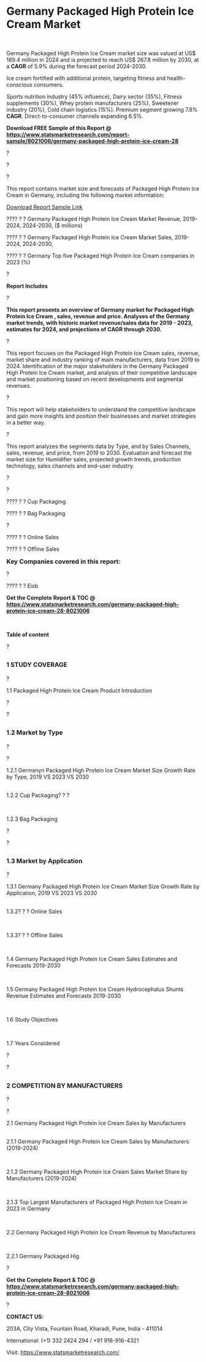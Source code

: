 <h1>Germany Packaged High Protein Ice Cream Market</h1><br/><p>Germany Packaged High Protein Ice Cream market size was valued at US$ 189.4 million in 2024 and is projected to reach US$ 267.8 million by 2030, at a <strong>CAGR</strong> of 5.9% during the forecast period 2024-2030.</p>
 
 
 
 <p>Ice cream fortified with additional protein, targeting fitness and health-conscious consumers.</p>
 
 
 
 <p>Sports nutrition industry (45% influence), Dairy sector (35%), Fitness supplements (30%), Whey protein manufacturers (25%), Sweetener industry (20%), Cold chain logistics (15%). Premium segment growing 7.8% <strong>CAGR</strong>. Direct-to-consumer channels expanding 6.5%.</p>
 
 
 
 <div><b>Download FREE Sample of this Report @ <a href="https://www.statsmarketresearch.com/download-free-sample/8021006/germany-packaged-high-protein-ice-cream-28">https://www.statsmarketresearch.com/report-sample/8021006/germany-packaged-high-protein-ice-cream-28</a></b></div>
 
 
 
 <p>? </p>
 
 
 
 <p>? </p>
 
 
 
 <p>? </p>
 
 
 
 <p>This report contains market size and forecasts of Packaged High Protein Ice Cream in Germany, including the following market information:</p>
 
 
 
 <p><a href="https://www.statsmarketresearch.com/download-free-sample/8021006/germany-packaged-high-protein-ice-cream-28">Download Report Sample Link</a></p>
 
 
 
 <p>???? ? ? Germany Packaged High Protein Ice Cream Market Revenue, 2019-2024, 2024-2030, ($ millions)</p>
 
 
 
 <p>???? ? ? Germany Packaged High Protein Ice Cream Market Sales, 2019-2024, 2024-2030,</p>
 
 
 
 <p>???? ? ? Germany Top five Packaged High Protein Ice Cream companies in 2023 (%)</p>
 
 
 
 <p>? </p>
 
 
 
 <p><strong>Report Includes</strong></p>
 
 
 
 <p>? </p>
 
 
 
 <p><strong>This report presents an overview of Germany market for Packaged High Protein Ice Cream , sales, revenue and price. Analyses of the Germany market trends, with historic market revenue/sales data for 2019 - 2023, estimates for 2024, and projections of <strong>CAGR</strong> through 2030.</strong></p>
 
 
 
 <p>? </p>
 
 
 
 <p>This report focuses on the Packaged High Protein Ice Cream sales, revenue, market share and industry ranking of main manufacturers, data from 2019 to 2024. Identification of the major stakeholders in the Germany Packaged High Protein Ice Cream market, and analysis of their competitive landscape and market positioning based on recent developments and segmental revenues.</p>
 
 
 
 <p>? </p>
 
 
 
 <p>This report will help stakeholders to understand the competitive landscape and gain more insights and position their businesses and market strategies in a better way.</p>
 
 
 
 <p>? </p>
 
 
 
 <p>This report analyzes the segments data by Type, and by Sales Channels, sales, revenue, and price, from 2019 to 2030. Evaluation and forecast the market size for Humidifier sales, projected growth trends, production technology, sales channels and end-user industry.</p>
 
 
 
 <p>? </p>
 
 
 
 <p>? </p>
 
 
 
 <p>???? ? ? Cup Packaging</p>
 
 
 
 <p>???? ? ? Bag Packaging</p>
 
 
 
 <p>? </p>
 
 
 
 <p>???? ? ? Online Sales</p>
 
 
 
 <p>???? ? ? Offline Sales</p>
 
 
 
 <p><span style="font-size:16px"><strong>Key Companies covered in this report:</strong></span></p>
 
 
 
 <p>? </p>
 
 
 
 <p>???? ? ? Eisb</p>
 
 
 
 <div><b>Get the Complete Report & TOC @ <a href="https://www.statsmarketresearch.com/germany-packaged-high-protein-ice-cream-28-8021006">https://www.statsmarketresearch.com/germany-packaged-high-protein-ice-cream-28-8021006</a></b></div>
 
 
 
 <p><br />
 
 <b>Table of content</b></p>
 
 
 
 <p>? </p>
 
 
 
 <h2><span style="font-size:16px"><strong>1 STUDY COVERAGE</strong></span></h2>
 
 
 
 <p>? </p>
 
 
 
 <p>1.1 Packaged High Protein Ice Cream Product Introduction</p>
 
 
 
 <p>? </p>
 
 
 
 <p>? </p>
 
 
 
 <h2><span style="font-size:16px"><strong>1.2 Market by Type</strong></span></h2>
 
 
 
 <p>? </p>
 
 
 
 <p>? </p>
 
 
 
 <p>1.2.1 Germanyn Packaged High Protein Ice Cream Market Size Growth Rate by Type, 2019 VS 2023 VS 2030<br />
 
 <br />
 
 1.2.2 Cup Packaging? ? ? <br />
 
 <br />
 
 1.2.3 Bag Packaging<br />
 
 ? </p>
 
 
 
 <p>? </p>
 
 
 
 <h2><span style="font-size:16px"><strong>1.3 Market by Application</strong></span></h2>
 
 
 
 <p>? </p>
 
 
 
 <p>1.3.1 Germany Packaged High Protein Ice Cream Market Size Growth Rate by Application, 2019 VS 2023 VS 2030<br />
 
 <br />
 
 1.3.2? ? ? Online Sales<br />
 
 <br />
 
 1.3.3? ? ? Offline Sales<br />
 
 <br />
 
 1.4 Germany Packaged High Protein Ice Cream Sales Estimates and Forecasts 2019-2030<br />
 
 <br />
 
 1.5 Germany Packaged High Protein Ice Cream Hydrocephalus Shunts Revenue Estimates and Forecasts 2019-2030<br />
 
 <br />
 
 1.6 Study Objectives<br />
 
 <br />
 
 1.7 Years Considered</p>
 
 
 
 <p>? </p>
 
 
 
 <p>? </p>
 
 
 
 <h2><span style="font-size:16px"><strong>2 COMPETITION BY MANUFACTURERS</strong></span></h2>
 
 
 
 <p>? </p>
 
 
 
 <p>? </p>
 
 
 
 <p>2.1 Germany Packaged High Protein Ice Cream Sales by Manufacturers<br />
 
 <br />
 
 2.1.1 Germany Packaged High Protein Ice Cream Sales by Manufacturers (2019-2024)<br />
 
 <br />
 
 2.1.2 Germany Packaged High Protein Ice Cream Sales Market Share by Manufacturers (2019-2024)<br />
 
 <br />
 
 2.1.3 Top Largest Manufacturers of Packaged High Protein Ice Cream in 2023 in Germany<br />
 
 <br />
 
 2.2 Germany Packaged High Protein Ice Cream Revenue by Manufacturers<br />
 
 <br />
 
 2.2.1 Germany Packaged Hig</p>
 
 
 
 <p>? </p>
 
 
 
 <div><b>Get the Complete Report & TOC @ <a href="https://www.statsmarketresearch.com/germany-packaged-high-protein-ice-cream-28-8021006">https://www.statsmarketresearch.com/germany-packaged-high-protein-ice-cream-28-8021006</a></b></div>
 
 
 
 <p>? </p>
 
 
 
 <p><b>CONTACT US:</b><br />
 
 203A, City Vista, Fountain Road, Kharadi, Pune, India - 411014<br />
 
 International: (+1) 332 2424 294 / +91 916-916-4321<br />
 
 Visit: <a href="https://www.statsmarketresearch.com/">https://www.statsmarketresearch.com/</a></p>